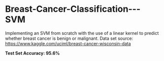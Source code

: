 # Breast-Cancer-Classification---SVM
Implementing an SVM from scratch with the use of a linear kernel to predict whether breast cancer is benign or malignant.
Data set source: https://www.kaggle.com/uciml/breast-cancer-wisconsin-data

**Test Set Accuracy: 95.6%**
